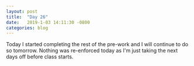 ```yaml
---
layout: post
title:  "Day 26"
date:   2019-1-03 14:11:30 -0800
categories: blog
---
```


Today I started completing the rest of the pre-work and I will continue to do so tomorrow. Nothing was re-enforced today as I'm just taking the next days off before class starts.